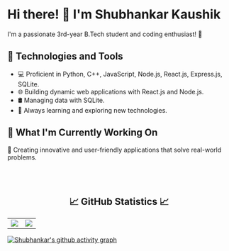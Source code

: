 # Hi there! 👋 I'm Shubhankar Kaushik



I'm a passionate 3rd-year B.Tech student and coding enthusiast! 🚀

## 🔧 Technologies and Tools

- 💻 Proficient in Python, C++, JavaScript, Node.js, React.js, Express.js, SQLite.
- 🌐 Building dynamic web applications with React.js and Node.js.
- 🛢️ Managing data with SQLite.
- 🌱 Always learning and exploring new technologies.

## 🚀 What I'm Currently Working On

🌟 Creating innovative and user-friendly applications that solve real-world problems.

 
<br>
<br>
<h2 align="center">
 📈 GitHub Statistics 📈
</h2>
<div>
    <table>
        <tr>
            <td width="50%"><img src="https://github-readme-stats.vercel.app/api?username=Shubhankar2003&show_icons=true&include_all_commits=true&hide_border=true&title_color=9BE8E9&icon_color=9BE8E9&text_color=F3A7FF&bg_color=150034"></td>
            <td width="50%"><img src="https://github-readme-streak-stats.herokuapp.com?user=Shubhankar2003&hide_border=true&ring=8c52ff&sideNums=F3A7FF&stroke=fff&background=150034&sideLabels=9BE8E9&dates=8c52ff&fire=9BE8E9&currStreakLabel=9BE8E9&currStreakNum=F3A7FF&date_format=M%20j%5B%2C%20Y%5D"></td>
        </tr>
    </table>
</div>

[![Shubhankar's github activity graph](https://github-readme-activity-graph.vercel.app/graph?username=Shubhankar2003&bg_color=150034&color=9BE8E9&line=8c52ff&point=F3A7FF&area=true&hide_border=true)](https://github.com/Shubhankar2003/github-readme-activity-graph)
